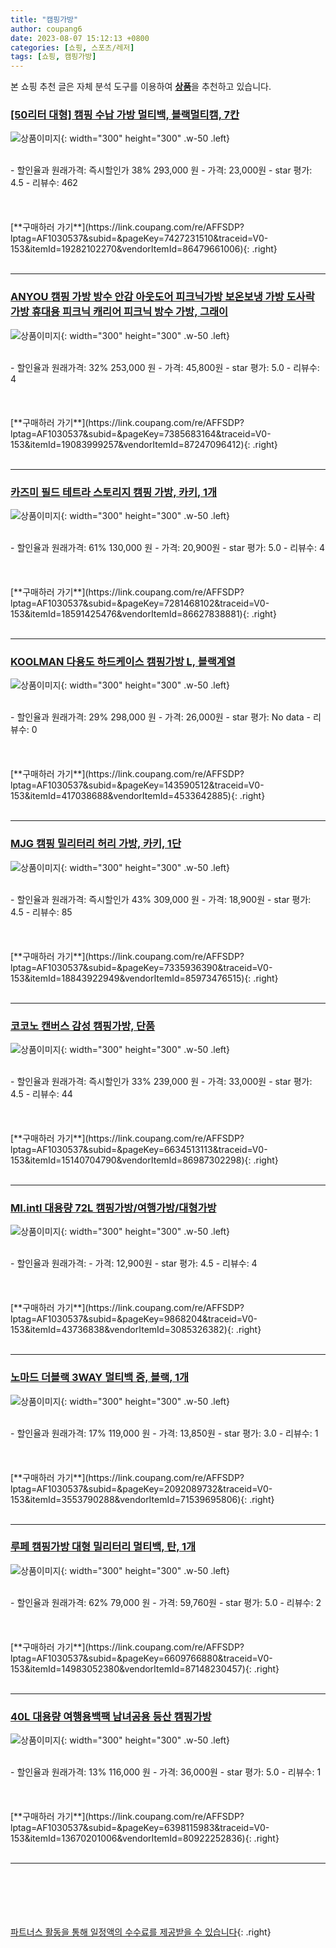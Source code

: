 ```yaml
---
title: "캠핑가방"
author: coupang6
date: 2023-08-07 15:12:13 +0800
categories: [쇼핑, 스포츠/레저]
tags: [쇼핑, 캠핑가방]
---
```


본 쇼핑 추천 글은 자체 분석 도구를 이용하여 [**상품**](https://link.coupang.com/a/bao1ui)을 추천하고 있습니다.

### [[50리터 대형] 캠핑 수납 가방 멀티백, 블랙멀티캠, 7칸](https://link.coupang.com/re/AFFSDP?lptag=AF1030537&subid=&pageKey=7427231510&traceid=V0-153&itemId=19282102270&vendorItemId=86479661006)

![상품이미지](https://thumbnail6.coupangcdn.com/thumbnails/remote/230x230ex/image/vendor_inventory/a42c/d0282b4e8a1163a751a901637d90ccfd60f6aa4e2ca9704a05201815441f.jpg){: width="300" height="300" .w-50 .left}


<br>
- 할인율과 원래가격: 즉시할인가 38%  293,000   원
- 가격: 23,000원
- star 평가: 4.5
- 리뷰수: 462
<br>
<br>
<br>
<br>
[**구매하러 가기**](https://link.coupang.com/re/AFFSDP?lptag=AF1030537&subid=&pageKey=7427231510&traceid=V0-153&itemId=19282102270&vendorItemId=86479661006){: .right}
<br>
<br>

---

### [ANYOU 캠핑 가방 방수 안감 아웃도어 피크닉가방 보온보냉 가방 도사락 가방 휴대용 피크닉 캐리어 피크닉 방수 가방, 그래이](https://link.coupang.com/re/AFFSDP?lptag=AF1030537&subid=&pageKey=7385683164&traceid=V0-153&itemId=19083999257&vendorItemId=87247096412)

![상품이미지](https://thumbnail8.coupangcdn.com/thumbnails/remote/230x230ex/image/vendor_inventory/6b64/11a40d92b429453219f2c6e43817c1f8147449a3ed7b01a36b7d693d426c.jpg){: width="300" height="300" .w-50 .left}


<br>
- 할인율과 원래가격: 32%  253,000   원
- 가격: 45,800원
- star 평가: 5.0
- 리뷰수: 4
<br>
<br>
<br>
<br>
[**구매하러 가기**](https://link.coupang.com/re/AFFSDP?lptag=AF1030537&subid=&pageKey=7385683164&traceid=V0-153&itemId=19083999257&vendorItemId=87247096412){: .right}
<br>
<br>

---

### [카즈미 필드 테트라 스토리지 캠핑 가방, 카키, 1개](https://link.coupang.com/re/AFFSDP?lptag=AF1030537&subid=&pageKey=7281468102&traceid=V0-153&itemId=18591425476&vendorItemId=86627838881)

![상품이미지](https://thumbnail6.coupangcdn.com/thumbnails/remote/230x230ex/image/retail/images/4626479527608421-222a2429-d666-4aa1-815c-4644d895ecdd.jpg){: width="300" height="300" .w-50 .left}


<br>
- 할인율과 원래가격: 61%  130,000   원
- 가격: 20,900원
- star 평가: 5.0
- 리뷰수: 4
<br>
<br>
<br>
<br>
[**구매하러 가기**](https://link.coupang.com/re/AFFSDP?lptag=AF1030537&subid=&pageKey=7281468102&traceid=V0-153&itemId=18591425476&vendorItemId=86627838881){: .right}
<br>
<br>

---

### [KOOLMAN 다용도 하드케이스 캠핑가방 L, 블랙계열](https://link.coupang.com/re/AFFSDP?lptag=AF1030537&subid=&pageKey=143590512&traceid=V0-153&itemId=417038688&vendorItemId=4533642885)

![상품이미지](https://thumbnail8.coupangcdn.com/thumbnails/remote/230x230ex/image/retail/images/2888041069474-6825b80c-6c88-4390-a0bf-4706eda3b944.jpg){: width="300" height="300" .w-50 .left}


<br>
- 할인율과 원래가격: 29%  298,000   원
- 가격: 26,000원
- star 평가: No data
- 리뷰수: 0
<br>
<br>
<br>
<br>
[**구매하러 가기**](https://link.coupang.com/re/AFFSDP?lptag=AF1030537&subid=&pageKey=143590512&traceid=V0-153&itemId=417038688&vendorItemId=4533642885){: .right}
<br>
<br>

---

### [MJG 캠핑 밀리터리 허리 가방, 카키, 1단](https://link.coupang.com/re/AFFSDP?lptag=AF1030537&subid=&pageKey=7335936390&traceid=V0-153&itemId=18843922949&vendorItemId=85973476515)

![상품이미지](https://thumbnail9.coupangcdn.com/thumbnails/remote/230x230ex/image/rs_quotation_api/ocy7jtlp/cdf9db5bcb5d4162a6f5b1b3835ed687.jpg){: width="300" height="300" .w-50 .left}


<br>
- 할인율과 원래가격: 즉시할인가 43%  309,000   원
- 가격: 18,900원
- star 평가: 4.5
- 리뷰수: 85
<br>
<br>
<br>
<br>
[**구매하러 가기**](https://link.coupang.com/re/AFFSDP?lptag=AF1030537&subid=&pageKey=7335936390&traceid=V0-153&itemId=18843922949&vendorItemId=85973476515){: .right}
<br>
<br>

---

### [코코노 캔버스 감성 캠핑가방, 단품](https://link.coupang.com/re/AFFSDP?lptag=AF1030537&subid=&pageKey=6634513113&traceid=V0-153&itemId=15140704790&vendorItemId=86987302298)

![상품이미지](https://thumbnail8.coupangcdn.com/thumbnails/remote/230x230ex/image/vendor_inventory/ac7a/f8867d0ee7b996a5133a07d59c6d038e83cf63446a94f696642eed3b3539.jpg){: width="300" height="300" .w-50 .left}


<br>
- 할인율과 원래가격: 즉시할인가 33%  239,000   원
- 가격: 33,000원
- star 평가: 4.5
- 리뷰수: 44
<br>
<br>
<br>
<br>
[**구매하러 가기**](https://link.coupang.com/re/AFFSDP?lptag=AF1030537&subid=&pageKey=6634513113&traceid=V0-153&itemId=15140704790&vendorItemId=86987302298){: .right}
<br>
<br>

---

### [MI.intl 대용량 72L 캠핑가방/여행가방/대형가방](https://link.coupang.com/re/AFFSDP?lptag=AF1030537&subid=&pageKey=9868204&traceid=V0-153&itemId=43736838&vendorItemId=3085326382)

![상품이미지](https://thumbnail8.coupangcdn.com/thumbnails/remote/230x230ex/image/vendor_inventory/images/2016/09/22/17/8/614b82a8-b572-4978-bb8b-021b702fc385.jpg){: width="300" height="300" .w-50 .left}


<br>
- 할인율과 원래가격: 
- 가격: 12,900원
- star 평가: 4.5
- 리뷰수: 4
<br>
<br>
<br>
<br>
[**구매하러 가기**](https://link.coupang.com/re/AFFSDP?lptag=AF1030537&subid=&pageKey=9868204&traceid=V0-153&itemId=43736838&vendorItemId=3085326382){: .right}
<br>
<br>

---

### [노마드 더블랙 3WAY 멀티백 중, 블랙, 1개](https://link.coupang.com/re/AFFSDP?lptag=AF1030537&subid=&pageKey=2092089732&traceid=V0-153&itemId=3553790288&vendorItemId=71539695806)

![상품이미지](https://thumbnail8.coupangcdn.com/thumbnails/remote/230x230ex/image/retail/images/2020/09/11/12/1/2f29d944-ee20-4575-9c0b-43a502dbdfe5.jpg){: width="300" height="300" .w-50 .left}


<br>
- 할인율과 원래가격: 17%  119,000   원
- 가격: 13,850원
- star 평가: 3.0
- 리뷰수: 1
<br>
<br>
<br>
<br>
[**구매하러 가기**](https://link.coupang.com/re/AFFSDP?lptag=AF1030537&subid=&pageKey=2092089732&traceid=V0-153&itemId=3553790288&vendorItemId=71539695806){: .right}
<br>
<br>

---

### [루페 캠핑가방 대형 밀리터리 멀티백, 탄, 1개](https://link.coupang.com/re/AFFSDP?lptag=AF1030537&subid=&pageKey=6609766880&traceid=V0-153&itemId=14983052380&vendorItemId=87148230457)

![상품이미지](https://thumbnail10.coupangcdn.com/thumbnails/remote/230x230ex/image/retail/images/2023/09/11/11/2/717608a0-ef0d-47f6-9ac2-059d36935888.jpg){: width="300" height="300" .w-50 .left}


<br>
- 할인율과 원래가격: 62%  79,000   원
- 가격: 59,760원
- star 평가: 5.0
- 리뷰수: 2
<br>
<br>
<br>
<br>
[**구매하러 가기**](https://link.coupang.com/re/AFFSDP?lptag=AF1030537&subid=&pageKey=6609766880&traceid=V0-153&itemId=14983052380&vendorItemId=87148230457){: .right}
<br>
<br>

---

### [40L 대용량 여행용백팩 남녀공용 등산 캠핑가방](https://link.coupang.com/re/AFFSDP?lptag=AF1030537&subid=&pageKey=6398115983&traceid=V0-153&itemId=13670201006&vendorItemId=80922252836)

![상품이미지](https://thumbnail7.coupangcdn.com/thumbnails/remote/230x230ex/image/vendor_inventory/914e/b46aceaef90ea79b5d39885fbfd4883c70661f6407387539431012cb7abf.jpg){: width="300" height="300" .w-50 .left}


<br>
- 할인율과 원래가격: 13%  116,000   원
- 가격: 36,000원
- star 평가: 5.0
- 리뷰수: 1
<br>
<br>
<br>
<br>
[**구매하러 가기**](https://link.coupang.com/re/AFFSDP?lptag=AF1030537&subid=&pageKey=6398115983&traceid=V0-153&itemId=13670201006&vendorItemId=80922252836){: .right}
<br>
<br>

---
<br><br><br><br><br> [파트너스 활동을 통해 일정액의 수수료를 제공받을 수 있습니다](https://link.coupang.com/a/bao1ui){: .right}